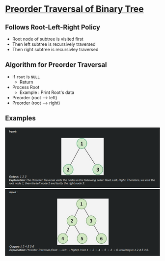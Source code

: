 # [Preorder Traversal of Binary Tree](https://www.geeksforgeeks.org/preorder-traversal-of-binary-tree/)

## Follows Root-Left-Right Policy
- Root node of subtree is visited first
- Then left subtree is recursively traversed
- Then right subtree is recursivley traversed 

## Algorithm for Preorder Traversal 
- If `root` is `NULL`
  - Return 
- Process Root
  - Example : Print Root's data
- Preorder (root --> left)
- Preorder (root --> right) 

## Examples 

![alt text](<../../../Screenshots/Screenshot 2025-03-27 181043.png>)
![alt text](<../../../Screenshots/Screenshot 2025-03-27 331811214.png>)